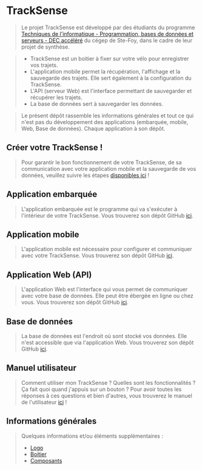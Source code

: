 # TrackSense

> Le projet TrackSense est développé par des étudiants du programme [Techniques de l'informatique - Programmation, bases de données et serveurs - DEC accéléré](https://dfc.csfoy.ca/retourner-aux-etudes/programmes-a-temps-plein/informatique/techniques-de-linformatique-programmation-bases-de-donnees-et-serveurs-dec-accelere/) du cégep de Ste-Foy, dans le cadre de leur projet de synthèse.

> - TrackSense est un boitier à fixer sur votre vélo pour enregistrer vos trajets.
> - L'application mobile permet la récupération, l'affichage et la sauvegarde des trajets. Elle sert également à la configuration du TrackSense.
> - L'API (serveur Web) est l'interface permettant de sauvegarder et récupérer les trajets.
> - La base de données sert à sauvegarder les données.

> Le présent dépôt rassemble les informations générales et tout ce qui n'est pas du développement des applications (embarquée, mobile, Web, Base de données). Chaque application à son dépôt.

## Créer votre TrackSense !

> Pour garantir le bon fonctionnement de votre TrackSense, de sa communication avec votre application mobile et la sauvegarde de vos données, veuillez suivre les étapes [disponibles ici](https://github.com/DFC-Informatique-Cegep-de-Sainte-Foy/TrackSense/wiki) !

## Application embarquée

> L'application embarquée est le programme qui va s'exécuter à l'intérieur de votre TrackSense.
> Vous trouverez son dépôt GitHub [ici](https://github.com/DFC-Informatique-Cegep-de-Sainte-Foy/420-W57-SF_E23_4394_TrackSense_AppEmbarque).


## Application mobile

> L'application mobile est nécessaire pour configurer et communiquer avec votre TrackSense.
> Vous trouverez son dépôt GitHub [ici](https://github.com/DFC-Informatique-Cegep-de-Sainte-Foy/420-W57-SF_E23_4394_TrackSense_AppMobile).

## Application Web (API)

> L'application Web est l'interface qui vous permet de communiquer avec votre base de données. Elle peut être ébergée en ligne ou chez vous.
> Vous trouverez son dépôt GitHub [ici](https://github.com/DFC-Informatique-Cegep-de-Sainte-Foy/420-W57-SF_E23_4394_TrackSense_ServeurWeb).

## Base de données

> La base de données est l'endroit où sont stocké vos données. Elle n'est accessible que via l'application Web.
> Vous trouverez son dépôt GitHub [ici](https://github.com/DFC-Informatique-Cegep-de-Sainte-Foy/420-W57-SF_E23_4394_TrackSense_BD).

## Manuel utilisateur

> Comment utiliser mon TrackSense ? Quelles sont les fonctionnalités ? Ça fait quoi quand j'appuis sur un bouton ?
> Pour avoir toutes les réponses à ces questions et bien d'autres, vous trouverez le manuel de l'utilisateur [ici](https://github.com/DFC-Informatique-Cegep-de-Sainte-Foy/TrackSense/wiki/Manuel) !  

## Informations générales

> Quelques informations et/ou éléments supplémentaires :
> - [Logo](./Logo/)
> - [Boitier](./Boitier/)
> - [Composants](./Composants/)
